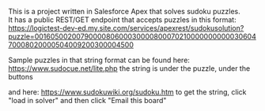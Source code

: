 This is a project written in Salesforce Apex that solves sudoku puzzles.  
It has a public REST/GET endpoint that accepts puzzles in this format:
https://logictest-dev-ed.my.site.com/services/apexrest/sudokusolution?puzzle=001605002007900008060003000080007021000000000003060470008020000504009200300004500

Sample puzzles in that string format can be found here:
https://www.sudocue.net/lite.php
the string is under the puzzle, under the buttons

and here:
https://www.sudokuwiki.org/sudoku.htm
to get the string, click "load in solver" and then click "Email this board"



